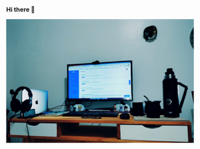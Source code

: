 ### Hi there 👋

<!--
**MiguelArgentina/MiguelArgentina** is a ✨ _special_ ✨ repository because its `README.md` (this file) appears on your GitHub profile.

Here are some ideas to get you started:

- 🔭 I’m currently working on ...
- 🌱 I’m currently learning ...
- 👯 I’m looking to collaborate on ...
- 🤔 I’m looking for help with ...
- 💬 Ask me about ...
- 📫 How to reach me: ...
- 😄 Pronouns: ...
- ⚡ Fun fact: ...
-->

<img width="1260" alt="Screen Shot 2021-01-20 at 11 34 26 PM" src="https://github.com/MiguelArgentina/MiguelArgentina/blob/main/screenshot-desktop.jpg">

